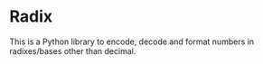 # Radix

This is a Python library to encode, decode and format numbers in radixes/bases
other than decimal.
